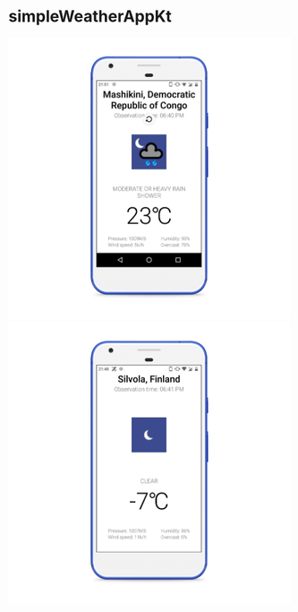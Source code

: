 # simpleWeatherAppKt

![Image](/Screenshots/photo_2020-02-04_21-51-47_pixel_really_blue_portrait.png)
![Image](/Screenshots/photo_3_pixel_really_blue_portrait.png)

